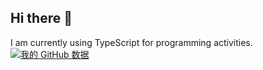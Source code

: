 ## Hi there 👋
I am currently using TypeScript for programming activities.
[![我的 GitHub 数据](https://github-readme-stats.vercel.app/api?username=pixelpilotUm
)]()

